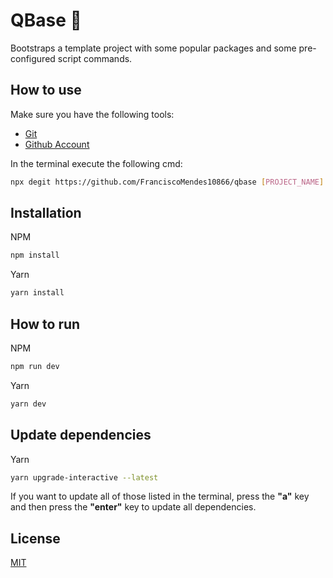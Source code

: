 # QBase 📯

Bootstraps a template project with some popular packages and some pre-configured script commands. 

## How to use

Make sure you have the following tools:

- [Git](https://git-scm.com/)
- [Github Account](https://github.com/)

In the terminal execute the following cmd:

```bash
npx degit https://github.com/FranciscoMendes10866/qbase [PROJECT_NAME]
```

## Installation

NPM
```bash
npm install
```

Yarn
```bash
yarn install
```

## How to run

NPM
```bash
npm run dev
```

Yarn
```bash
yarn dev
```

## Update dependencies

Yarn
```bash
yarn upgrade-interactive --latest 
```

If you want to update all of those listed in the terminal, press the **"a"** key and then press the **"enter"** key to update all dependencies.

## License
[MIT](https://choosealicense.com/licenses/mit/)

